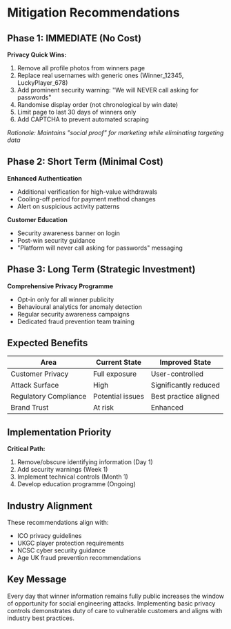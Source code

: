 # Mitigation Recommendations

## Phase 1: IMMEDIATE (No Cost)

**Privacy Quick Wins:**
1. Remove all profile photos from winners page
2. Replace real usernames with generic ones (Winner_12345, LuckyPlayer_678)
3. Add prominent security warning: "We will NEVER call asking for passwords"
4. Randomise display order (not chronological by win date)
5. Limit page to last 30 days of winners only
6. Add CAPTCHA to prevent automated scraping

*Rationale: Maintains "social proof" for marketing while eliminating targeting data*

## Phase 2: Short Term (Minimal Cost)

**Enhanced Authentication**
- Additional verification for high-value withdrawals
- Cooling-off period for payment method changes
- Alert on suspicious activity patterns

**Customer Education**
- Security awareness banner on login
- Post-win security guidance
- "Platform will never call asking for passwords" messaging

## Phase 3: Long Term (Strategic Investment)

**Comprehensive Privacy Programme**
- Opt-in only for all winner publicity
- Behavioural analytics for anomaly detection
- Regular security awareness campaigns
- Dedicated fraud prevention team training

## Expected Benefits

| Area | Current State | Improved State |
|------|--------------|----------------|
| Customer Privacy | Full exposure | User-controlled |
| Attack Surface | High | Significantly reduced |
| Regulatory Compliance | Potential issues | Best practice aligned |
| Brand Trust | At risk | Enhanced |

## Implementation Priority

**Critical Path:**
1. Remove/obscure identifying information (Day 1)
2. Add security warnings (Week 1)
3. Implement technical controls (Month 1)
4. Develop education programme (Ongoing)

## Industry Alignment

These recommendations align with:
- ICO privacy guidelines
- UKGC player protection requirements
- NCSC cyber security guidance
- Age UK fraud prevention recommendations

## Key Message

Every day that winner information remains fully public increases the window of opportunity for social engineering attacks. Implementing basic privacy controls demonstrates duty of care to vulnerable customers and aligns with industry best practices.
